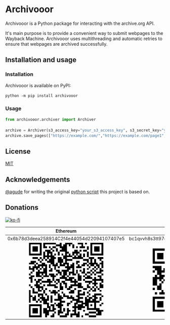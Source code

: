 # Archivooor

Archivooor is a Python package for interacting with the archive.org API.
  
It's main purpose is to provide a convenient way to submit webpages to the Wayback Machine.
Archivooor uses multithreading and automatic retries to ensure that webpages are archived successfully.

## Installation and usage
### Installation
Archivooor is available on PyPI:

`python -m pip install archivooor`

### Usage

```python
from archivooor.archiver import Archiver

archive = Archiver(s3_access_key="your_s3_access_key", s3_secret_key="your_s3_secret_key")
archive.save_pages(["https://example.com/","https://example.com/page1","https://example.com/page2"])

```
## License
[MIT](https://github.com/Barabazs/archivooor/blob/main/LICENSE)

## Acknowledgements
[@agude](https://github.com/agude) for writing the original [python script](https://github.com/agude/wayback-machine-archiver) this project is based on.


## Donations

[![ko-fi](https://www.ko-fi.com/img/githubbutton_sm.svg)](https://ko-fi.com/T6T51XKUJ)

|Ethereum|Bitcoin|
|:-:	|:-:	|
|0x6b78d3deea258914C2f4e44054d22094107407e5|bc1qvvh8s3tt97cwy20mfdttpwqw0vgsrrceq8zkmw|
|![eth](https://raw.githubusercontent.com/Barabazs/Barabazs/master/.github/eth.png)|![btc](https://raw.githubusercontent.com/Barabazs/Barabazs/master/.github/btc.png)|
